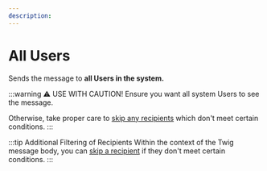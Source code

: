 ```yaml
---
description:
---
```


# All Users

Sends the message to **all Users in the system.**

:::warning ⚠️ USE WITH CAUTION!
Ensure you want all system Users to see the message.

Otherwise, take proper care to [skip any recipients](/messages/skip-message) which don't meet certain conditions.
:::

:::tip Additional Filtering of Recipients
Within the context of the Twig message body, you can [skip a recipient](/messages/skip-message) if they don't meet certain conditions.
:::
